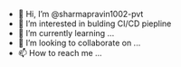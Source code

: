- 👋 Hi, I’m @sharmapravin1002-pvt
- 👀 I’m interested in bulding CI/CD piepline
- 🌱 I’m currently learning ...
- 💞️ I’m looking to collaborate on ...
- 📫 How to reach me ...

<!---
sharmapravin1002-pvt/sharmapravin1002-pvt is a ✨ special ✨ repository because its `README.md` (this file) appears on your GitHub profile.
You can click the Preview link to take a look at your changes.
--->
